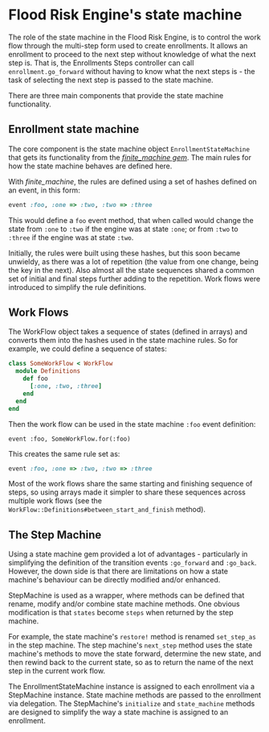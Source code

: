 # Flood Risk Engine's state machine

The role of the state machine in the Flood Risk Engine, is to control the work
flow through the multi-step form used to create enrollments. It allows an
enrollment to proceed to the next step without knowledge of what the next step
is. That is, the Enrollments Steps controller can call `enrollment.go_forward`
without having to know what the next steps is - the task of selecting the next
step is passed to the state machine.

There are three main components that provide the state machine functionality.

## Enrollment state machine

The core component is the state machine object `EnrollmentStateMachine` that
gets its functionality from the
[*finite_machine gem*](https://github.com/piotrmurach/finite_machine).
The main rules for how the state machine behaves are defined here.

With *finite_machine*, the rules are defined using a set of hashes defined on
an event, in this form:

```ruby
event :foo, :one => :two, :two => :three
```

This would define a `foo` event method, that when called would change the state
from `:one` to `:two` if the engine was at state `:one`; or from `:two` to `:three`
if the engine was at state `:two`.

Initially, the rules were built using these hashes, but this soon became
unwieldy, as there was a lot of repetition (the value from one change, being the
key in the next). Also almost all the state sequences shared a common set of
initial and final steps further adding to the repetition. Work flows were
introduced to simplify the rule definitions.

## Work Flows

The WorkFlow object takes a sequence of states (defined in arrays) and converts
them into the hashes used in the state machine rules. So for example, we could
define a sequence of states:

```ruby
class SomeWorkFlow < WorkFlow
  module Definitions
    def foo
      [:one, :two, :three]
    end
  end
end
```

Then the work flow can be used in the state machine `:foo` event definition:
```
event :foo, SomeWorkFlow.for(:foo)
```

This creates the same rule set as:
```ruby
event :foo, :one => :two, :two => :three
```

Most of the work flows share the same starting and finishing sequence of steps,
so using arrays made it simpler to share these sequences across multiple work
flows (see the `WorkFlow::Definitions#between_start_and_finish` method).

## The Step Machine

Using a state machine gem provided a lot of advantages - particularly in
simplifying the definition of the transition events `:go_forward` and `:go_back`.
However, the down side is that there are limitations on how a state machine's
behaviour can be directly modified and/or enhanced.

StepMachine is used as a wrapper, where methods can be defined that rename,
modify and/or combine state machine methods. One obvious modification is that
`states` become `steps` when returned by the step machine.

For example, the state machine's `restore!` method is renamed `set_step_as` in
the step machine. The step machine's `next_step` method uses the state machine's
methods to move the state forward, determine the new state, and then rewind back
to the current state, so as to return the name of the next step in the current
work flow.

The EnrollmentStateMachine instance is assigned to each enrollment via a
StepMachine instance. State machine methods are passed to the enrollment via
delegation. The StepMachine's `initialize` and `state_machine` methods are
designed to simplify the way a state machine is assigned to an enrollment.